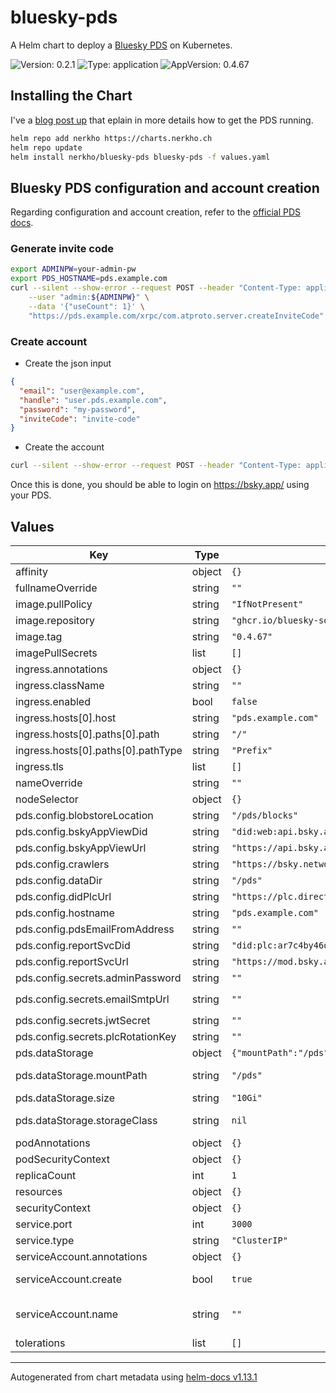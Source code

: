 # bluesky-pds

A Helm chart to deploy a [Bluesky PDS](https://github.com/bluesky-social/pds) on Kubernetes.

![Version: 0.2.1](https://img.shields.io/badge/Version-0.2.1-informational?style=flat-square) ![Type: application](https://img.shields.io/badge/Type-application-informational?style=flat-square) ![AppVersion: 0.4.67](https://img.shields.io/badge/AppVersion-0.4.67-informational?style=flat-square)

## Installing the Chart

I've a [blog post up](https://nerkho.ch/blog/self-hosted-pds-on-k8s/) that eplain in more details how to get the PDS running.

```bash
helm repo add nerkho https://charts.nerkho.ch
helm repo update
helm install nerkho/bluesky-pds bluesky-pds -f values.yaml
```

## Bluesky PDS configuration and account creation

Regarding configuration and account creation, refer to the [official PDS docs](https://github.com/bluesky-social/pds/blob/main/README.md).

### Generate invite code

```bash
export ADMINPW=your-admin-pw
export PDS_HOSTNAME=pds.example.com
curl --silent --show-error --request POST --header "Content-Type: application/json" "$@" \
    --user "admin:${ADMINPW}" \
    --data '{"useCount": 1}' \
    "https://pds.example.com/xrpc/com.atproto.server.createInviteCode" | jq --raw-output '.code'
```

### Create account

* Create the json input

```json
{
  "email": "user@example.com",
  "handle": "user.pds.example.com",
  "password": "my-password",
  "inviteCode": "invite-code"
}

```

* Create the account

```bash
curl --silent --show-error --request POST --header "Content-Type: application/json" -d @data.json "https://${PDS_HOSTNAME}/xrpc/com.atproto.server.createAccount"
```

Once this is done, you should be able to login on https://bsky.app/ using your PDS.

## Values

| Key | Type | Default | Description |
|-----|------|---------|-------------|
| affinity | object | `{}` |  |
| fullnameOverride | string | `""` |  |
| image.pullPolicy | string | `"IfNotPresent"` |  |
| image.repository | string | `"ghcr.io/bluesky-social/pds"` |  |
| image.tag | string | `"0.4.67"` |  |
| imagePullSecrets | list | `[]` |  |
| ingress.annotations | object | `{}` |  |
| ingress.className | string | `""` |  |
| ingress.enabled | bool | `false` |  |
| ingress.hosts[0].host | string | `"pds.example.com"` |  |
| ingress.hosts[0].paths[0].path | string | `"/"` |  |
| ingress.hosts[0].paths[0].pathType | string | `"Prefix"` |  |
| ingress.tls | list | `[]` |  |
| nameOverride | string | `""` |  |
| nodeSelector | object | `{}` |  |
| pds.config.blobstoreLocation | string | `"/pds/blocks"` |  |
| pds.config.bskyAppViewDid | string | `"did:web:api.bsky.app"` |  |
| pds.config.bskyAppViewUrl | string | `"https://api.bsky.app"` |  |
| pds.config.crawlers | string | `"https://bsky.network"` |  |
| pds.config.dataDir | string | `"/pds"` |  |
| pds.config.didPlcUrl | string | `"https://plc.directory"` |  |
| pds.config.hostname | string | `"pds.example.com"` | The public hostname of your PDS |
| pds.config.pdsEmailFromAddress | string | `""` | From address for emails sent |
| pds.config.reportSvcDid | string | `"did:plc:ar7c4by46qjdydhdevvrndac"` |  |
| pds.config.reportSvcUrl | string | `"https://mod.bsky.app"` |  |
| pds.config.secrets.adminPassword | string | `""` |  |
| pds.config.secrets.emailSmtpUrl | string | `""` | Example: `smtps://user:password@smtp.example.com:465/` |
| pds.config.secrets.jwtSecret | string | `""` |  |
| pds.config.secrets.plcRotationKey | string | `""` |  |
| pds.dataStorage | object | `{"mountPath":"/pds","size":"10Gi","storageClass":null}` | Persistent storage settings |
| pds.dataStorage.mountPath | string | `"/pds"` | Where to mount the PVC. Make sure it matches pds.config.dataDir! |
| pds.dataStorage.size | string | `"10Gi"` | How large of a PVC to make |
| pds.dataStorage.storageClass | string | `nil` | Storage class to use. Defaults to the cluster default. |
| podAnnotations | object | `{}` |  |
| podSecurityContext | object | `{}` |  |
| replicaCount | int | `1` |  |
| resources | object | `{}` |  |
| securityContext | object | `{}` |  |
| service.port | int | `3000` |  |
| service.type | string | `"ClusterIP"` |  |
| serviceAccount.annotations | object | `{}` | Annotations to add to the service account |
| serviceAccount.create | bool | `true` | Specifies whether a service account should be created |
| serviceAccount.name | string | `""` | The name of the service account to use. If not set and create is true, a name is generated using the fullname template |
| tolerations | list | `[]` |  |

----------------------------------------------
Autogenerated from chart metadata using [helm-docs v1.13.1](https://github.com/norwoodj/helm-docs/releases/v1.13.1)
